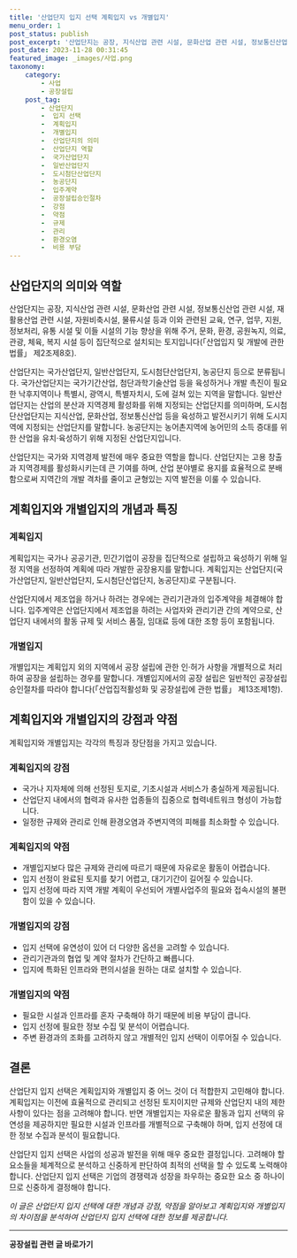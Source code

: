 ```yaml
---
title: '산업단지 입지 선택 계획입지 vs 개별입지'
menu_order: 1
post_status: publish
post_excerpt: '산업단지는 공장, 지식산업 관련 시설, 문화산업 관련 시설, 정보통신산업 관련 시설, 재활용산업 관련 시설, 자원비축시설, 물류시설 등과 이와 관련된 교육, 연구, 업무, 지원, 정보처리, 유통 시설 및 이들 시설의 기능 향상을 위해 주거, 문화, 환경, 공원녹지, 의료, 관광, 체육, 복지 시설 등이 집단적으로 설치되는 토지입니다  산업입지 및 개발에 관한 법률  제2조제8호 .'
post_date: 2023-11-28 00:31:45
featured_image: _images/사업.png
taxonomy:
    category:
        - 사업
        - 공장설립
    post_tag:
        - 산업단지
        -  입지 선택
        -  계획입지
        -  개별입지
        -  산업단지의 의미
        -  산업단지 역할
        -  국가산업단지
        -  일반산업단지
        -  도시첨단산업단지
        -  농공단지
        -  입주계약
        -  공장설립승인절차
        -  강점
        -  약점
        -  규제
        -  관리
        -  환경오염
        -  비용 부담
---
```



## 산업단지의 의미와 역할

산업단지는 공장, 지식산업 관련 시설, 문화산업 관련 시설, 정보통신산업 관련 시설, 재활용산업 관련 시설, 자원비축시설, 물류시설 등과 이와 관련된 교육, 연구, 업무, 지원, 정보처리, 유통 시설 및 이들 시설의 기능 향상을 위해 주거, 문화, 환경, 공원녹지, 의료, 관광, 체육, 복지 시설 등이 집단적으로 설치되는 토지입니다(「산업입지 및 개발에 관한 법률」 제2조제8호).

산업단지는 국가산업단지, 일반산업단지, 도시첨단산업단지, 농공단지 등으로 분류됩니다. 국가산업단지는 국가기간산업, 첨단과학기술산업 등을 육성하거나 개발 촉진이 필요한 낙후지역이나 특별시, 광역시, 특별자치시, 도에 걸쳐 있는 지역을 말합니다. 일반산업단지는 산업의 분산과 지역경제 활성화를 위해 지정되는 산업단지를 의미하며, 도시첨단산업단지는 지식산업, 문화산업, 정보통신산업 등을 육성하고 발전시키기 위해 도시지역에 지정되는 산업단지를 말합니다. 농공단지는 농어촌지역에 농어민의 소득 증대를 위한 산업을 유치·육성하기 위해 지정된 산업단지입니다.

산업단지는 국가와 지역경제 발전에 매우 중요한 역할을 합니다. 산업단지는 고용 창출과 지역경제를 활성화시키는데 큰 기여를 하며, 산업 분야별로 용지를 효율적으로 분배함으로써 지역간의 개발 격차를 줄이고 균형있는 지역 발전을 이룰 수 있습니다.

## 계획입지와 개별입지의 개념과 특징

### 계획입지

계획입지는 국가나 공공기관, 민간기업이 공장을 집단적으로 설립하고 육성하기 위해 일정 지역을 선정하여 계획에 따라 개발한 공장용지를 말합니다. 계획입지는 산업단지(국가산업단지, 일반산업단지, 도시첨단산업단지, 농공단지)로 구분됩니다.

산업단지에서 제조업을 하거나 하려는 경우에는 관리기관과의 입주계약을 체결해야 합니다. 입주계약은 산업단지에서 제조업을 하려는 사업자와 관리기관 간의 계약으로, 산업단지 내에서의 활동 규제 및 서비스 품질, 임대료 등에 대한 조항 등이 포함됩니다.

### 개별입지

개별입지는 계획입지 외의 지역에서 공장 설립에 관한 인·허가 사항을 개별적으로 처리하여 공장을 설립하는 경우를 말합니다. 개별입지에서의 공장 설립은 일반적인 공장설립승인절차를 따라야 합니다(「산업집적활성화 및 공장설립에 관한 법률」 제13조제1항).

## 계획입지와 개별입지의 강점과 약점

계획입지와 개별입지는 각각의 특징과 장단점을 가지고 있습니다.

### 계획입지의 강점

- 국가나 지자체에 의해 선정된 토지로, 기초시설과 서비스가 충실하게 제공됩니다.
- 산업단지 내에서의 협력과 유사한 업종들의 집중으로 협력네트워크 형성이 가능합니다.
- 일정한 규제와 관리로 인해 환경오염과 주변지역의 피해를 최소화할 수 있습니다.

### 계획입지의 약점

- 개별입지보다 많은 규제와 관리에 따르기 때문에 자유로운 활동이 어렵습니다.
- 입지 선정이 완료된 토지를 찾기 어렵고, 대기기간이 길어질 수 있습니다.
- 입지 선정에 따라 지역 개발 계획이 우선되어 개별사업주의 필요와 접속시설의 불편함이 있을 수 있습니다.

### 개별입지의 강점

- 입지 선택에 유연성이 있어 더 다양한 옵션을 고려할 수 있습니다.
- 관리기관과의 협업 및 계약 절차가 간단하고 빠릅니다.
- 입지에 특화된 인프라와 편의시설을 원하는 대로 설치할 수 있습니다.

### 개별입지의 약점

- 필요한 시설과 인프라를 혼자 구축해야 하기 때문에 비용 부담이 큽니다.
- 입지 선정에 필요한 정보 수집 및 분석이 어렵습니다.
- 주변 환경과의 조화를 고려하지 않고 개별적인 입지 선택이 이루어질 수 있습니다.

## 결론

산업단지 입지 선택은 계획입지와 개별입지 중 어느 것이 더 적합한지 고민해야 합니다. 계획입지는 이전에 효율적으로 관리되고 선정된 토지이지만 규제와 산업단지 내의 제한사항이 있다는 점을 고려해야 합니다. 반면 개별입지는 자유로운 활동과 입지 선택의 유연성을 제공하지만 필요한 시설과 인프라를 개별적으로 구축해야 하며, 입지 선정에 대한 정보 수집과 분석이 필요합니다.

산업단지 입지 선택은 사업의 성공과 발전을 위해 매우 중요한 결정입니다. 고려해야 할 요소들을 체계적으로 분석하고 신중하게 판단하여 최적의 선택을 할 수 있도록 노력해야 합니다. 산업단지 입지 선택은 기업의 경쟁력과 성장을 좌우하는 중요한 요소 중 하나이므로 신중하게 결정해야 합니다.

_이 글은 산업단지 입지 선택에 대한 개념과 강점, 약점을 알아보고 계획입지와 개별입지의 차이점을 분석하여 산업단지 입지 선택에 대한 정보를 제공합니다._
<!-- wp:separator -->
<hr class="wp-block-separator has-alpha-channel-opacity"/>
<!-- /wp:separator -->

<!-- wp:group {"backgroundColor":"base","layout":{"type":"constrained"}} -->
<div class="wp-block-group has-base-background-color has-background"><!-- wp:paragraph {"align":"center","fontSize":"medium"} -->
<p class="has-text-align-center has-large-font-size"><strong>공장설립 관련 글 바로가기</strong></p>
<!-- /wp:paragraph -->


<!-- wp:latest-posts
{"categories":[{"id":27373,"count":19,"description":"","link":"https://uknowlaw.com/category/%ea%b3%b5%ec%9e%a5%ec%84%a4%eb%a6%bd/","name":"공장설립","slug":"공장설립","taxonomy":"category","parent":0,"meta":[],"_links":{"self":[{"href":"https://uknowlaw.com/wp-json/wp/v2/categories/27373"}],"collection":[{"href":"https://uknowlaw.com/wp-json/wp/v2/categories"}],"about":[{"href":"https://uknowlaw.com/wp-json/wp/v2/taxonomies/category"}],"wp:post_type":[{"href":"https://uknowlaw.com/wp-json/wp/v2/posts?categories=27373"}],"curies":[{"name":"wp","href":"https://api.w.org/{rel}","templated":true}]}}],"postsToShow":100,"excerptLength":28,"postLayout":"grid","columns":2,"featuredImageAlign":"left","featuredImageSizeSlug":"large","fontSize":"small"} /--></div>
<!-- /wp:group -->